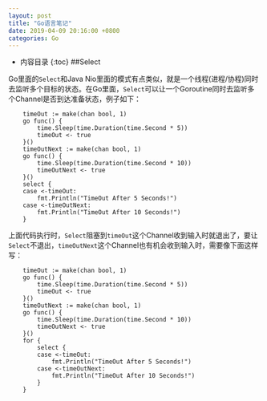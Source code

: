 ```yaml
---
layout: post
title: "Go语言笔记"
date: 2019-04-09 20:16:00 +0800
categories: Go
---
```


* 内容目录
{:toc}
##Select

Go里面的`Select`和Java Nio里面的模式有点类似，就是一个线程(进程/协程)同时去监听多个目标的状态。在Go里面，`Select`可以让一个Goroutine同时去监听多个Channel是否到达准备状态，例子如下：

```
	timeOut := make(chan bool, 1)
	go func() {
		time.Sleep(time.Duration(time.Second * 5))
		timeOut <- true
	}()
	timeOutNext := make(chan bool, 1)
	go func() {
		time.Sleep(time.Duration(time.Second * 10))
		timeOutNext <- true
	}()
	select {
	case <-timeOut:
		fmt.Println("TimeOut After 5 Seconds!")
	case <-timeOutNext:
		fmt.Println("TimeOut After 10 Seconds!")
	}
```

上面代码执行时，`Select`阻塞到`timeOut`这个Channel收到输入时就退出了，要让`Select`不退出，`timeOutNext`这个Channel也有机会收到输入时，需要像下面这样写：

```
	timeOut := make(chan bool, 1)
	go func() {
		time.Sleep(time.Duration(time.Second * 5))
		timeOut <- true
	}()
	timeOutNext := make(chan bool, 1)
	go func() {
		time.Sleep(time.Duration(time.Second * 10))
		timeOutNext <- true
	}()
	for {
		select {
		case <-timeOut:
			fmt.Println("TimeOut After 5 Seconds!")
		case <-timeOutNext:
			fmt.Println("TimeOut After 10 Seconds!")
		}
	}
```

